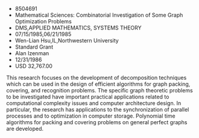 
* 8504691
* Mathematical Sciences: Combinatorial Investigation of Some Graph Optimization Problems
* DMS,APPLIED MATHEMATICS, SYSTEMS THEORY
* 07/15/1985,06/21/1985
* Wen-Lian Hsu,IL,Northwestern University
* Standard Grant
* Alan Izenman
* 12/31/1986
* USD 32,767.00

This research focuses on the development of decomposition techniques which can
be used in the design of efficient algorithms for graph packing, covering, and
recognition problems. The specific graph theoretic problems to be investigated
have important practical applications related to computational complexity issues
and computer architecture design. In particular, the research has applications
to the synchronization of parallel processes and to optimization in computer
storage. Polynomial time algorithms for packing and covering problems on general
perfect graphs are developed.
